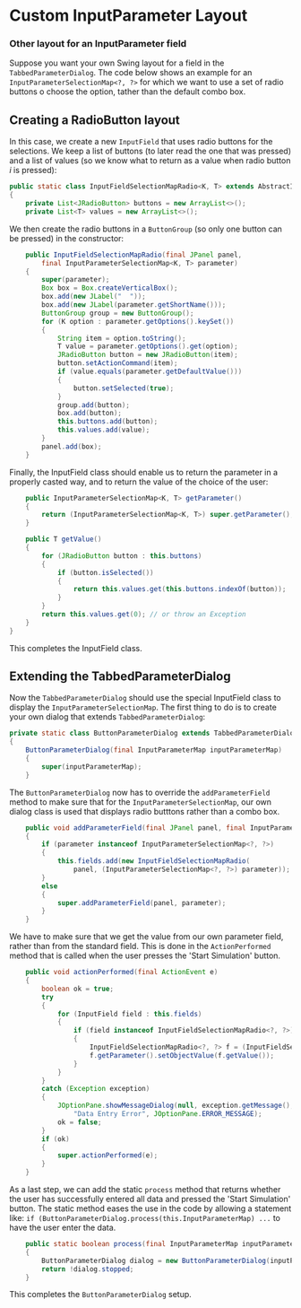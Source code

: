 # Custom InputParameter Layout

### Other layout for an InputParameter field

Suppose you want your own Swing layout for a field in the `TabbedParameterDialog`. The code below shows an example for an `InputParameterSelectionMap<?, ?>` for which we want to use a set of radio buttons o choose the option, tather than the default combo box.


## Creating a RadioButton layout

In this case, we create a new `InputField` that uses radio buttons for the selections. We keep a list of buttons (to later read the one that was pressed) and a list of values (so we know what to return as a value when radio button _i_ is pressed):

```java
public static class InputFieldSelectionMapRadio<K, T> extends AbstractInputField
{
    private List<JRadioButton> buttons = new ArrayList<>();
    private List<T> values = new ArrayList<>();
```

We then create the radio buttons in a `ButtonGroup` (so only one button can be pressed) in the constructor:

```java
    public InputFieldSelectionMapRadio(final JPanel panel, 
        final InputParameterSelectionMap<K, T> parameter)
    {
        super(parameter);
        Box box = Box.createVerticalBox();
        box.add(new JLabel("  "));
        box.add(new JLabel(parameter.getShortName()));
        ButtonGroup group = new ButtonGroup();
        for (K option : parameter.getOptions().keySet())
        {
            String item = option.toString();
            T value = parameter.getOptions().get(option);
            JRadioButton button = new JRadioButton(item);
            button.setActionCommand(item);
            if (value.equals(parameter.getDefaultValue()))
            {
                button.setSelected(true);
            }
            group.add(button);
            box.add(button);
            this.buttons.add(button);
            this.values.add(value);
        }
        panel.add(box);
    }
```

Finally, the InputField class should enable us to return the parameter in a properly casted way, and to return the value of the choice of the user:

```java
    public InputParameterSelectionMap<K, T> getParameter()
    {
        return (InputParameterSelectionMap<K, T>) super.getParameter();
    }

    public T getValue()
    {
        for (JRadioButton button : this.buttons)
        {
            if (button.isSelected())
            {
                return this.values.get(this.buttons.indexOf(button));
            }
        }
        return this.values.get(0); // or throw an Exception
    }
}
```

This completes the InputField class.


## Extending the TabbedParameterDialog

Now the `TabbedParameterDialog` should use the special InputField class to display the `InputParameterSelectionMap`. The first thing to do is to create your own dialog that extends `TabbedParameterDialog`:

```java
private static class ButtonParameterDialog extends TabbedParameterDialog
{
    ButtonParameterDialog(final InputParameterMap inputParameterMap)
    {
        super(inputParameterMap);
    }
```

The `ButtonParameterDialog` now has to override the `addParameterField` method to make sure that for the `InputParameterSelectionMap`, our own dialog class is used that displays radio butttons rather than a combo box.

```java
    public void addParameterField(final JPanel panel, final InputParameter<?, ?> parameter)
    {
        if (parameter instanceof InputParameterSelectionMap<?, ?>)
        {
            this.fields.add(new InputFieldSelectionMapRadio(
                panel, (InputParameterSelectionMap<?, ?>) parameter));
        }
        else
        {
            super.addParameterField(panel, parameter);
        }
    }
```

We have to make sure that we get the value from our own parameter field, rather than from the standard field. This is done in the `ActionPerformed` method that is called when the user presses the 'Start Simulation' button.

```java
    public void actionPerformed(final ActionEvent e)
    {
        boolean ok = true;
        try
        {
            for (InputField field : this.fields)
            {
                if (field instanceof InputFieldSelectionMapRadio<?, ?>)
                {
                    InputFieldSelectionMapRadio<?, ?> f = (InputFieldSelectionMapRadio<?, ?>) field;
                    f.getParameter().setObjectValue(f.getValue());
                }
            }
        }
        catch (Exception exception)
        {
            JOptionPane.showMessageDialog(null, exception.getMessage(), 
                "Data Entry Error", JOptionPane.ERROR_MESSAGE);
            ok = false;
        }
        if (ok)
        {
            super.actionPerformed(e);
        }
    }
```

As a last step, we can add the static `process` method that returns whether the user has successfully entered all data and pressed the 'Start Simulation' button. The static method eases the use in the code by allowing a statement like: `if (ButtonParameterDialog.process(this.InputParameterMap) ...` to have the user enter the data.

```java
    public static boolean process(final InputParameterMap inputParameterMap)
    {
        ButtonParameterDialog dialog = new ButtonParameterDialog(inputParameterMap);
        return !dialog.stopped;
    }
```

This completes the `ButtonParameterDialog` setup.
